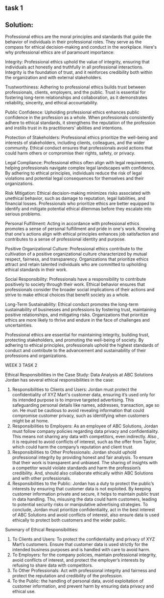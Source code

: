 ## task 1
## Solution: 

Professional ethics are the moral principles and standards that guide the behavior of individuals in their professional roles. They serve as the compass for ethical decision-making and conduct in the workplace. Here's why professional ethics are of paramount importance: 

Integrity: Professional ethics uphold the value of integrity, ensuring that individuals act honestly and truthfully in all professional interactions. Integrity is the foundation of trust, and it reinforces credibility both within the organization and with external stakeholders. 

Trustworthiness: Adhering to professional ethics builds trust between professionals, clients, employers, and the public. Trust is essential for fostering long-term relationships and collaboration, as it demonstrates reliability, sincerity, and ethical accountability. 

Public Confidence: Upholding professional ethics enhances public confidence in the profession as a whole. When professionals consistently adhere to ethical standards, it strengthens the reputation of the profession and instills trust in its practitioners' abilities and intentions. 

Protection of Stakeholders: Professional ethics prioritize the well-being and interests of stakeholders, including clients, colleagues, and the wider community. Ethical conduct ensures that professionals avoid actions that could harm others or compromise their rights, safety, or privacy. 

Legal Compliance: Professional ethics often align with legal requirements, helping professionals navigate complex legal landscapes with confidence. By adhering to ethical principles, individuals reduce the risk of legal violations and potential legal consequences for themselves and their organizations. 

Risk Mitigation: Ethical decision-making minimizes risks associated with unethical behavior, such as damage to reputation, legal liabilities, and financial losses. Professionals who prioritize ethics are better equipped to identify and mitigate potential ethical dilemmas before they escalate into serious problems. 

Personal Fulfillment: Acting in accordance with professional ethics promotes a sense of personal fulfillment and pride in one's work. Knowing that one's actions align with ethical principles enhances job satisfaction and contributes to a sense of professional identity and purpose. 

Positive Organizational Culture: Professional ethics contribute to the cultivation of a positive organizational culture characterized by mutual respect, fairness, and transparency. Organizations that prioritize ethics attract and retain talented individuals who are committed to upholding ethical standards in their work. 

Social Responsibility: Professionals have a responsibility to contribute positively to society through their work. Ethical behavior ensures that professionals consider the broader social implications of their actions and strive to make ethical choices that benefit society as a whole. 

Long-Term Sustainability: Ethical conduct promotes the long-term sustainability of businesses and professions by fostering trust, maintaining positive relationships, and mitigating risks. Organizations that prioritize ethics are more likely to thrive and endure in the face of challenges and uncertainties. 

Professional ethics are essential for maintaining integrity, building trust, protecting stakeholders, and promoting the well-being of society. By adhering to ethical principles, professionals uphold the highest standards of conduct and contribute to the advancement and sustainability of their professions and organizations. 








WEEK 3
TASK 2

Ethical Responsibilities in the Case Study: Data Analysis at ABC Solutions
Jordan has several ethical responsibilities in the case:
1.	Responsibilities to Clients and Users:
Jordan must protect the confidentiality of XYZ Mart's customer data, ensuring it’s used only for its intended purpose is to improve targeted advertising. This safeguarding personal details like names, addresses, transaction, age so on. He must be cautious to avoid revealing information that could compromise customer privacy, such as identifying when customers might be at home.
2.	Responsibilities to Employers:
As an employee of ABC Solutions, Jordan must follow company policies regarding data privacy and confidentiality. This means not sharing any data with competitors, even indirectly. Also , it is required to avoid conflicts of interest, such as the offer from Taylor, which could harm the company’s reputation and client trust.
3.	Responsibilities to Other Professionals:
Jordan should uphold professional integrity by providing honest and fair analysis. To ensure that their work is transparent and unbiased. The sharing of insights with a competitor would violate standards and harm the profession’s credibility. And, should also collaborate ethically within ABC Solutions and with other professionals.
4.	Responsibilities to the Public:
Jordan has a duty to protect the public’s interests by ensuring that customer data is not exploited. By keeping customer information private and secure, it helps to maintain public trust in data handling. Thu, misusing the data could harm customers, leading to potential security risks or manipulative advertising strategies.
To conclude, Jordan must prioritize confidentiality, act in the best interest of ABC Solutions and avoid conflicts of interest, also ensure data is used ethically to protect both customers and the wider public.

Summary of Ethical Responsibilities:
1.	To Clients and Users: To protect the confidentiality and privacy of XYZ Mart’s customers. Ensure that customer data is used strictly for the intended business purposes and is handled with care to avoid harm.
2.	To Employers: for the company policies, maintain professional integrity, avoid conflicts of interest, and protect the employer’s interests by refusing to share data with competitors.
3.	To Other Professionals: Act with professional integrity and fairness and protect the reputation and credibility of the profession. 
4.	To the Public: the handling of personal data, avoid exploitation of customer information, and prevent harm by ensuring data privacy and ethical use.

